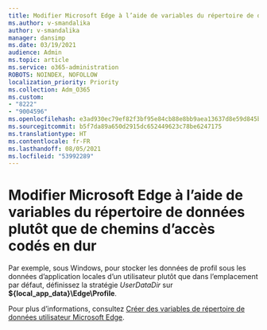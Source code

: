 ```yaml
---
title: Modifier Microsoft Edge à l’aide de variables du répertoire de données plutôt que de chemins d’accès codés en dur
ms.author: v-smandalika
author: v-smandalika
manager: dansimp
ms.date: 03/19/2021
audience: Admin
ms.topic: article
ms.service: o365-administration
ROBOTS: NOINDEX, NOFOLLOW
localization_priority: Priority
ms.collection: Adm_O365
ms.custom:
- "8222"
- "9004596"
ms.openlocfilehash: e3ad930ec79ef82f3bf95e84cb88e8bb9aea13637d8e59d845b486604664b137
ms.sourcegitcommit: b5f7da89a650d2915dc652449623c78be6247175
ms.translationtype: HT
ms.contentlocale: fr-FR
ms.lasthandoff: 08/05/2021
ms.locfileid: "53992289"
---
```

# <a name="modify-microsoft-edge-by-using-data-directory-variables-rather-than-hard-coded-paths"></a>Modifier Microsoft Edge à l’aide de variables du répertoire de données plutôt que de chemins d’accès codés en dur

Par exemple, sous Windows, pour stocker les données de profil sous les données d’application locales d’un utilisateur plutôt que dans l’emplacement par défaut, définissez la stratégie *UserDataDir* sur **${local_app_data}\Edge\Profile**.

Pour plus d’informations, consultez [Créer des variables de répertoire de données utilisateur Microsoft Edge](https://docs.microsoft.com/deployedge/microsoft-edge-policies).